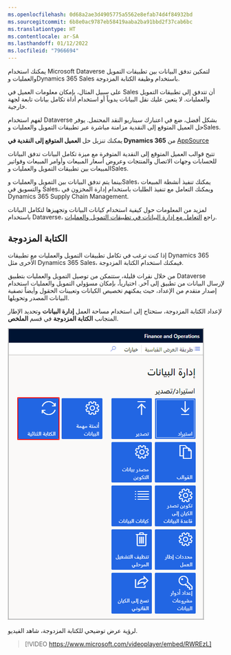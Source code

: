 ```yaml
---
ms.openlocfilehash: 0d68a2ae3d4905775a5562e8efab74d4f84932bd
ms.sourcegitcommit: 6b8e0ac9787eb58419aaba2ba91bbd2f37cab6bc
ms.translationtype: HT
ms.contentlocale: ar-SA
ms.lasthandoff: 01/12/2022
ms.locfileid: "7966694"
---
```

يمكنك استخدام Microsoft Dataverse لتمكين تدفق البيانات بين تطبيقات التمويل والعمليات وDynamics 365 Sales باستخدام وظيفة الكتابة المزدوجة. 

على سبيل المثال، بإمكان معلومات العميل في Sales أن تتدفق إلى تطبيقات التمويل والعمليات. لا يتعين عليك نقل البيانات يدوياً أو استخدام أداة تكامل بيانات تابعة لجهة خارجية.

لفهم استخدام Dataverse بشكل أفضل، ضع في اعتبارك سيناريو النقد المحتمل. يوفر حل العميل المتوقع إلى النقدية مزامنة مباشرة عبر تطبيقات التمويل والعمليات وSales. 

يمكنك تنزيل حل **العميل المتوقع إلى النقدية في Dynamics 365** من [AppSource](https://appsource.microsoft.com/?azure-portal=true)

تتيح قوالب العميل المتوقع إلى النقدية المتوفرة مع ميزة تكامل البيانات تدفق البيانات للحسابات وجهات الاتصال والمنتجات وعروض أسعار المبيعات وأوامر المبيعات وفواتير المبيعات بين تطبيقات التمويل والعمليات وSales. 

بينما يتم تدفق البيانات بين التمويل والعمليات وSales، يمكنك تنفيذ أنشطة المبيعات والتسويق في Sales، ويمكنك التعامل مع تنفيذ الطلبات باستخدام إدارة المخزون في Dynamics 365 Supply Chain Management.

لمزيد من المعلومات حول كيفية استخدام كيانات البيانات وتجهيزها لتكامل البيانات باستخدام Dataverse، راجع [التعامل مع إدارة البيانات في تطبيقات التمويل والعمليات](/learn/modules/work-data-management-finance-operations/?azure-portal=true). 


## <a name="dual-write"></a>الكتابة المزدوجة
إذا كنت ترغب في تكامل تطبيقات التمويل والعمليات مع تطبيقات Dynamics 365 الأخرى مثل Dynamics 365 Sales، فيمكنك استخدام الكتابة المزدوجة. 

من خلال نقرات قليلة، ستتمكن من توصيل التمويل والعمليات بتطبيق Dataverse لإرسال البيانات من تطبيق إلى آخر. اختيارياً، بإمكان مسؤولي التمويل والعمليات استخدام إصدار متقدم من الإعداد، حيث يمكنهم تخصيص الكيانات وتعيينات الحقول وأيضاً تصفية البيانات المصدر وتحويلها.

لإعداد الكتابة المزدوجة، ستحتاج إلى استخدام مساحة العمل **إدارة البيانات** وتحديد الإطار المتجانب **الكتابة المزدوجة** في قسم **الملخص**.

![لقطة شاشة لمساحة عمل إدارة البيانات تُبرز الإطار المتجانب "الكتابة المزدوجة".](../media/data-management.png)

لرؤية عرض توضيحي للكتابة المزدوجة، شاهد الفيديو.

> [!VIDEO https://www.microsoft.com/videoplayer/embed/RWREzL]
